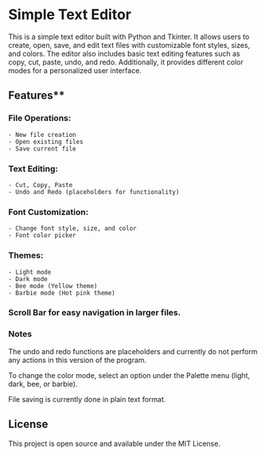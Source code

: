 # Simple Text Editor

This is a simple text editor built with Python and Tkinter. It allows users to create, open, save, and edit text files with customizable font styles, sizes, and colors. The editor also includes basic text editing features such as copy, cut, paste, undo, and redo. Additionally, it provides different color modes for a personalized user interface.

## Features**

### File Operations:
    - New file creation
    - Open existing files
    - Save current file

### Text Editing:
    - Cut, Copy, Paste
    - Undo and Redo (placeholders for functionality)

### Font Customization:
    - Change font style, size, and color
    - Font color picker

### Themes:
    - Light mode
    - Dark mode
    - Bee mode (Yellow theme)
    - Barbie mode (Hot pink theme)

### Scroll Bar for easy navigation in larger files.

### Notes
The undo and redo functions are placeholders and currently do not perform any actions in this version of the program.

To change the color mode, select an option under the Palette menu (light, dark, bee, or barbie).

File saving is currently done in plain text format.

## License
This project is open source and available under the MIT License.